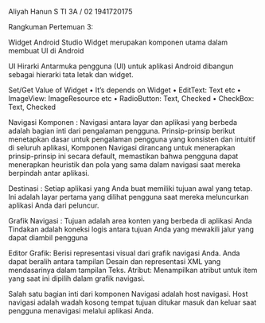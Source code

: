 Aliyah Hanun S
TI 3A / 02
1941720175

Rangkuman Pertemuan 3:

Widget Android Studio Widget merupakan komponen utama dalam membuat UI di Android

UI Hirarki Antarmuka pengguna (UI) untuk aplikasi Android dibangun sebagai hierarki tata letak dan widget.

Set/Get Value of Widget • It’s depends on Widget • EditText: Text etc • ImageView: ImageResource etc • RadioButton: Text, Checked • CheckBox: Text, Checked

Navigasi Komponen : Navigasi antara layar dan aplikasi yang berbeda adalah bagian inti dari pengalaman pengguna. Prinsip-prinsip berikut menetapkan dasar untuk pengalaman pengguna yang konsisten dan intuitif di seluruh aplikasi, Komponen Navigasi dirancang untuk menerapkan prinsip-prinsip ini secara default, memastikan bahwa pengguna dapat menerapkan heuristik dan pola yang sama dalam navigasi saat mereka berpindah antar aplikasi.

Destinasi : Setiap aplikasi yang Anda buat memiliki tujuan awal yang tetap.
Ini adalah layar pertama yang dilihat pengguna saat mereka meluncurkan aplikasi Anda dari peluncur.

Grafik Navigasi : Tujuan adalah area konten yang berbeda di aplikasi Anda
Tindakan adalah koneksi logis antara tujuan Anda yang mewakili jalur yang dapat diambil pengguna

Editor Grafik: Berisi representasi visual dari grafik navigasi Anda. Anda dapat beralih antara tampilan Desain dan representasi XML yang mendasarinya dalam tampilan Teks.
Atribut: Menampilkan atribut untuk item yang saat ini dipilih dalam grafik navigasi.

Salah satu bagian inti dari komponen Navigasi adalah host navigasi.
Host navigasi adalah wadah kosong tempat tujuan ditukar masuk dan keluar saat pengguna menavigasi melalui aplikasi Anda.
